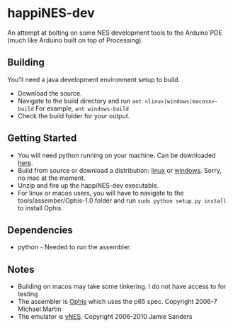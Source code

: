 happiNES-dev
============

An attempt at bolting on some NES development tools to the Arduino PDE (much like Arduino built on top of Processing).

Building
--------
You'll need a java development environment setup to build.
* Download the source.
* Navigate to the build directory and run
  `ant <linux|windows|macosx>-build`
  For example, 
  `ant windows-build`
* Check the build folder for your output.

Getting Started
---------------
* You will need python running on your machine.  Can be downloaded [here](http://www.python.org/getit/).
* Build from source or download a distribution: [linux](http://www.mediocreradio.com/happiNES-dev/downloads/linux/happiNES-dev-001.zip) or [windows](http://www.mediocreradio.com/happiNES-dev/downloads/windows/happiNES-dev-001.zip).  Sorry, no mac at the moment.
* Unzip and fire up the happiNES-dev executable.
* For linux or macos users, you will have to navigate to the tools/assember/Ophis-1.0 folder and run 
  `sudo python setup.py install` 
  to install Ophis.

Dependencies
-----------
* python - Needed to run the assembler.

Notes
-----
* Building on macos may take some tinkering.  I do not have access to for testing 
* The assembler is [Ophis](https://hkn.eecs.berkeley.edu/~mcmartin/ophis/) which uses the p65 spec.  Copyright 2006-7 Michael Martin
* The emulator is [vNES](http://www.thatsanderskid.com/programming/vnes/index.html).  Copyright 2006-2010 Jamie Sanders